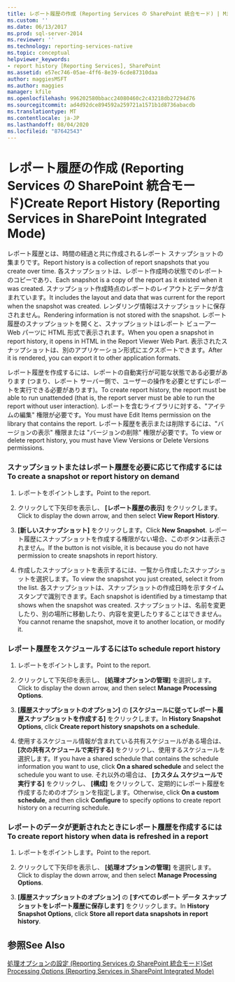 ```yaml
---
title: レポート履歴の作成 (Reporting Services の SharePoint 統合モード) | Microsoft Docs
ms.custom: ''
ms.date: 06/13/2017
ms.prod: sql-server-2014
ms.reviewer: ''
ms.technology: reporting-services-native
ms.topic: conceptual
helpviewer_keywords:
- report history [Reporting Services], SharePoint
ms.assetid: e57ec746-05ae-4ff6-8e39-6cde87310daa
author: maggiesMSFT
ms.author: maggies
manager: kfile
ms.openlocfilehash: 996202580bbacc24080460c2c43218db27294d76
ms.sourcegitcommit: ad4d92dce894592a259721a1571b1d8736abacdb
ms.translationtype: MT
ms.contentlocale: ja-JP
ms.lasthandoff: 08/04/2020
ms.locfileid: "87642543"
---
```

# <a name="create-report-history-reporting-services-in-sharepoint-integrated-mode"></a><span data-ttu-id="8115e-102">レポート履歴の作成 (Reporting Services の SharePoint 統合モード)</span><span class="sxs-lookup"><span data-stu-id="8115e-102">Create Report History (Reporting Services in SharePoint Integrated Mode)</span></span>
  <span data-ttu-id="8115e-103">レポート履歴とは、時間の経過と共に作成されるレポート スナップショットの集まりです。</span><span class="sxs-lookup"><span data-stu-id="8115e-103">Report history is a collection of report snapshots that you create over time.</span></span> <span data-ttu-id="8115e-104">各スナップショットは、レポート作成時の状態でのレポートのコピーであり、</span><span class="sxs-lookup"><span data-stu-id="8115e-104">Each snapshot is a copy of the report as it existed when it was created.</span></span> <span data-ttu-id="8115e-105">スナップショット作成時点のレポートのレイアウトとデータが含まれています。</span><span class="sxs-lookup"><span data-stu-id="8115e-105">It includes the layout and data that was current for the report when the snapshot was created.</span></span> <span data-ttu-id="8115e-106">レンダリング情報はスナップショットに保存されません。</span><span class="sxs-lookup"><span data-stu-id="8115e-106">Rendering information is not stored with the snapshot.</span></span> <span data-ttu-id="8115e-107">レポート履歴のスナップショットを開くと、スナップショットはレポート ビューアー Web パーツに HTML 形式で表示されます。</span><span class="sxs-lookup"><span data-stu-id="8115e-107">When you open a snapshot in report history, it opens in HTML in the Report Viewer Web Part.</span></span> <span data-ttu-id="8115e-108">表示されたスナップショットは、別のアプリケーション形式にエクスポートできます。</span><span class="sxs-lookup"><span data-stu-id="8115e-108">After it is rendered, you can export it to other application formats.</span></span>  
  
 <span data-ttu-id="8115e-109">レポート履歴を作成するには、レポートの自動実行が可能な状態である必要があります (つまり、レポート サーバー側で、ユーザーの操作を必要とせずにレポートを実行できる必要があります)。</span><span class="sxs-lookup"><span data-stu-id="8115e-109">To create report history, the report must be able to run unattended (that is, the report server must be able to run the report without user interaction).</span></span> <span data-ttu-id="8115e-110">レポートを含むライブラリに対する、"アイテムの編集" 権限が必要です。</span><span class="sxs-lookup"><span data-stu-id="8115e-110">You must have Edit Items permission on the library that contains the report.</span></span> <span data-ttu-id="8115e-111">レポート履歴を表示または削除するには、"バージョンの表示" 権限または "バージョンの削除" 権限が必要です。</span><span class="sxs-lookup"><span data-stu-id="8115e-111">To view or delete report history, you must have View Versions or Delete Versions permissions.</span></span>  
  
### <a name="to-create-a-snapshot-or-report-history-on-demand"></a><span data-ttu-id="8115e-112">スナップショットまたはレポート履歴を必要に応じて作成するには</span><span class="sxs-lookup"><span data-stu-id="8115e-112">To create a snapshot or report history on demand</span></span>  
  
1.  <span data-ttu-id="8115e-113">レポートをポイントします。</span><span class="sxs-lookup"><span data-stu-id="8115e-113">Point to the report.</span></span>  
  
2.  <span data-ttu-id="8115e-114">クリックして下矢印を表示し、 **[レポート履歴の表示]** をクリックします。</span><span class="sxs-lookup"><span data-stu-id="8115e-114">Click to display the down arrow, and then select **View Report History**.</span></span>  
  
3.  <span data-ttu-id="8115e-115">**[新しいスナップショット]** をクリックします。</span><span class="sxs-lookup"><span data-stu-id="8115e-115">Click **New Snapshot**.</span></span> <span data-ttu-id="8115e-116">レポート履歴にスナップショットを作成する権限がない場合、このボタンは表示されません。</span><span class="sxs-lookup"><span data-stu-id="8115e-116">If the button is not visible, it is because you do not have permission to create snapshots in report history.</span></span>  
  
4.  <span data-ttu-id="8115e-117">作成したスナップショットを表示するには、一覧から作成したスナップショットを選択します。</span><span class="sxs-lookup"><span data-stu-id="8115e-117">To view the snapshot you just created, select it from the list.</span></span> <span data-ttu-id="8115e-118">各スナップショットは、スナップショットの作成日時を示すタイムスタンプで識別できます。</span><span class="sxs-lookup"><span data-stu-id="8115e-118">Each snapshot is identified by a timestamp that shows when the snapshot was created.</span></span> <span data-ttu-id="8115e-119">スナップショットは、名前を変更したり、別の場所に移動したり、内容を変更したりすることはできません。</span><span class="sxs-lookup"><span data-stu-id="8115e-119">You cannot rename the snapshot, move it to another location, or modify it.</span></span>  
  
### <a name="to-schedule-report-history"></a><span data-ttu-id="8115e-120">レポート履歴をスケジュールするには</span><span class="sxs-lookup"><span data-stu-id="8115e-120">To schedule report history</span></span>  
  
1.  <span data-ttu-id="8115e-121">レポートをポイントします。</span><span class="sxs-lookup"><span data-stu-id="8115e-121">Point to the report.</span></span>  
  
2.  <span data-ttu-id="8115e-122">クリックして下矢印を表示し、 **[処理オプションの管理]** を選択します。</span><span class="sxs-lookup"><span data-stu-id="8115e-122">Click to display the down arrow, and then select **Manage Processing Options**.</span></span>  
  
3.  <span data-ttu-id="8115e-123">**[履歴スナップショットのオプション]** の **[スケジュールに従ってレポート履歴スナップショットを作成する]** をクリックします。</span><span class="sxs-lookup"><span data-stu-id="8115e-123">In **History Snapshot Options**, click **Create report history snapshots on a schedule**.</span></span>  
  
4.  <span data-ttu-id="8115e-124">使用するスケジュール情報が含まれている共有スケジュールがある場合は、 **[次の共有スケジュールで実行する]** をクリックし、使用するスケジュールを選択します。</span><span class="sxs-lookup"><span data-stu-id="8115e-124">If you have a shared schedule that contains the schedule information you want to use, click **On a shared schedule** and select the schedule you want to use.</span></span> <span data-ttu-id="8115e-125">それ以外の場合は、 **[カスタム スケジュールで実行する]** をクリックし、 **[構成]** をクリックして、定期的にレポート履歴を作成するためのオプションを指定します。</span><span class="sxs-lookup"><span data-stu-id="8115e-125">Otherwise, click **On a custom schedule**, and then click **Configure** to specify options to create report history on a recurring schedule.</span></span>  
  
### <a name="to-create-report-history-when-data-is-refreshed-in-a-report"></a><span data-ttu-id="8115e-126">レポートのデータが更新されたときにレポート履歴を作成するには</span><span class="sxs-lookup"><span data-stu-id="8115e-126">To create report history when data is refreshed in a report</span></span>  
  
1.  <span data-ttu-id="8115e-127">レポートをポイントします。</span><span class="sxs-lookup"><span data-stu-id="8115e-127">Point to the report.</span></span>  
  
2.  <span data-ttu-id="8115e-128">クリックして下矢印を表示し、 **[処理オプションの管理]** を選択します。</span><span class="sxs-lookup"><span data-stu-id="8115e-128">Click to display the down arrow, and then select **Manage Processing Options**.</span></span>  
  
3.  <span data-ttu-id="8115e-129">**[履歴スナップショットのオプション]** の **[すべてのレポート データ スナップショットをレポート履歴に保存します]** をクリックします。</span><span class="sxs-lookup"><span data-stu-id="8115e-129">In **History Snapshot Options**, click **Store all report data snapshots in report history**.</span></span>  
  
## <a name="see-also"></a><span data-ttu-id="8115e-130">参照</span><span class="sxs-lookup"><span data-stu-id="8115e-130">See Also</span></span>  
 [<span data-ttu-id="8115e-131">処理オプションの設定 &#40;Reporting Services の SharePoint 統合モード&#41;</span><span class="sxs-lookup"><span data-stu-id="8115e-131">Set Processing Options &#40;Reporting Services in SharePoint Integrated Mode&#41;</span></span>](../set-processing-options-reporting-services-in-sharepoint-integrated-mode.md)  
  
  

